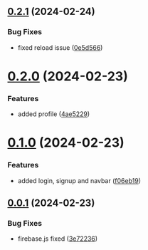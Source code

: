 ## [0.2.1](https://github.com/PMFrancisco/QuestWeaver-front/compare/v0.2.0...v0.2.1) (2024-02-24)


### Bug Fixes

* fixed reload issue ([0e5d566](https://github.com/PMFrancisco/QuestWeaver-front/commit/0e5d56671d8d22392f714c18c0118f0ad3ec4c11))



# [0.2.0](https://github.com/PMFrancisco/QuestWeaver-front/compare/v0.1.0...v0.2.0) (2024-02-23)


### Features

* added profile ([4ae5229](https://github.com/PMFrancisco/QuestWeaver-front/commit/4ae5229f9d6f50980ccce10d083e344259b212cd))



# [0.1.0](https://github.com/PMFrancisco/QuestWeaver-front/compare/v0.0.1...v0.1.0) (2024-02-23)


### Features

* added login, signup and navbar ([f06eb19](https://github.com/PMFrancisco/QuestWeaver-front/commit/f06eb19467bba8e09ce4f967fcea7ccb75a3ec11))



## [0.0.1](https://github.com/PMFrancisco/QuestWeaver-front/compare/3e722361ada0bbd0627138101eed8e685c022211...v0.0.1) (2024-02-23)


### Bug Fixes

* firebase.js fixed ([3e72236](https://github.com/PMFrancisco/QuestWeaver-front/commit/3e722361ada0bbd0627138101eed8e685c022211))




